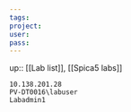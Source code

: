 ```yaml
---
tags: 
project: 
user:
pass: 
---
```

up:: [[Lab list]], [[Spica5 labs]]

```
10.138.201.28 
PV-DT0016\labuser
Labadmin1
```

